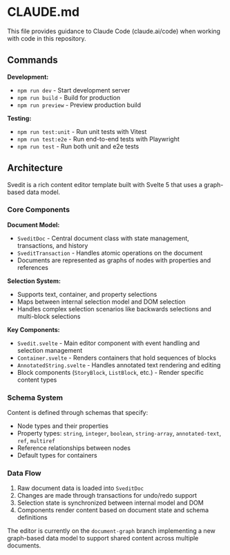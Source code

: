 # CLAUDE.md

This file provides guidance to Claude Code (claude.ai/code) when working with code in this repository.

## Commands

**Development:**
- `npm run dev` - Start development server
- `npm run build` - Build for production
- `npm run preview` - Preview production build

**Testing:**
- `npm run test:unit` - Run unit tests with Vitest
- `npm run test:e2e` - Run end-to-end tests with Playwright
- `npm run test` - Run both unit and e2e tests

## Architecture

Svedit is a rich content editor template built with Svelte 5 that uses a graph-based data model.

### Core Components

**Document Model:**
- `SveditDoc` - Central document class with state management, transactions, and history
- `SveditTransaction` - Handles atomic operations on the document
- Documents are represented as graphs of nodes with properties and references

**Selection System:**
- Supports text, container, and property selections
- Maps between internal selection model and DOM selection
- Handles complex selection scenarios like backwards selections and multi-block selections

**Key Components:**
- `Svedit.svelte` - Main editor component with event handling and selection management
- `Container.svelte` - Renders containers that hold sequences of blocks
- `AnnotatedString.svelte` - Handles annotated text rendering and editing
- Block components (`StoryBlock`, `ListBlock`, etc.) - Render specific content types

### Schema System

Content is defined through schemas that specify:
- Node types and their properties
- Property types: `string`, `integer`, `boolean`, `string-array`, `annotated-text`, `ref`, `multiref`
- Reference relationships between nodes
- Default types for containers

### Data Flow

1. Raw document data is loaded into `SveditDoc`
2. Changes are made through transactions for undo/redo support
3. Selection state is synchronized between internal model and DOM
4. Components render content based on document state and schema definitions

The editor is currently on the `document-graph` branch implementing a new graph-based data model to support shared content across multiple documents.

